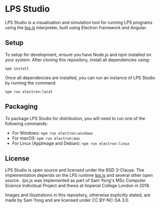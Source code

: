 # LPS Studio

LPS Studio is a visualisation and simulation tool for running LPS programs using the [lps.js](https://github.com/mauris/lps.js) interpreter, built using Electron framework and Angular.

## Setup

To setup for development, ensure you have Node.js and npm installed on your system. After cloning this repository, install all dependencies using:

```
npm install
```

Once all dependencies are installed, you can run an instance of LPS Studio by running the command:

```
npm run electron:local
```

## Packaging

To package LPS Studio for distribution, you will need to run one of the following commands:

- For Windows: `npm run electron:windows`
- For macOS: `npm run electron:mac`
- For Linux (AppImage and Debian): `npm run electron:linux`

## License

LPS Studio is open source and licensed under the BSD 3-Clause. The implementation depends on the LPS runtime [lps.js](https://github.com/mauris/lps.js) and several other open source . lps.js was implemented as part of Sam Yong's MSc Computer Science Individual Project and thesis at Imperial College London in 2018.

Images and illustrations in this repository, otherwise explicitly stated, are made by Sam Yong and are licensed under CC BY-NC-SA 3.0.
